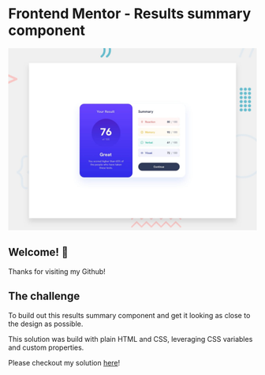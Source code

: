 # Frontend Mentor - Results summary component

![Design preview for the Results summary component coding challenge](./design/desktop-preview.jpg)

## Welcome! 👋

Thanks for visiting my Github!

## The challenge

To build out this results summary component and get it looking as close to the design as possible.

This solution was build with plain HTML and CSS, leveraging CSS variables and custom properties.

Please checkout my solution [here](https://karse22.github.io/results-summary-component-main/)!

